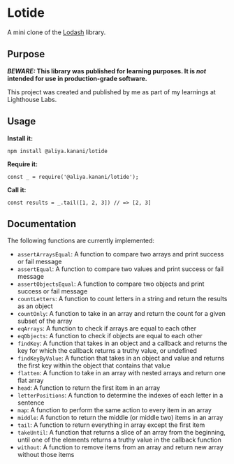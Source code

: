 # Lotide

A mini clone of the [Lodash](https://lodash.com) library.

## Purpose

**_BEWARE:_ This library was published for learning purposes. It is _not_ intended for use in production-grade software.**

This project was created and published by me as part of my learnings at Lighthouse Labs. 

## Usage

**Install it:**

`npm install @aliya.kanani/lotide`

**Require it:**

`const _ = require('@aliya.kanani/lotide');`

**Call it:**

`const results = _.tail([1, 2, 3]) // => [2, 3]`

## Documentation

The following functions are currently implemented:

* `assertArraysEqual`: A function to compare two arrays and print success or fail message
* `assertEqual`: A function to compare two values and print success or fail message
* `assertObjectsEqual`: A function to compare two objects and print success or fail message
* `countLetters`: A function to count letters in a string and return the results as an object
* `countOnly`: A function to take in an array and return the count for a given subset of the array
* `eqArrays`: A function to check if arrays are equal to each other
* `eqObjects`: A function to check if objects are equal to each other
* `findKey`: A function that takes in an object and a callback and returns the key for which the callback returns a truthy value, or undefined
* `findKeyByValue`: A function that takes in an object and value and returns the first key within the object that contains that value
* `flatten`: A function to take in an array with nested arrays and return one flat array
* `head`: A function to return the first item in an array
* `letterPositions`: A function to determine the indexes of each letter in a sentence
* `map`: A function to perform the same action to every item in an array 
* `middle`: A function to return the middle (or middle two) items in an array
* `tail`: A function to return everything in array except the first item
* `takeUntil`: A function that returns a slice of an array from the beginning, until one of the elements returns a truthy value in the callback function
* `without`: A function to remove items from an array and return new array without those items